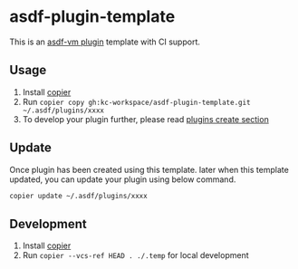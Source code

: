 # asdf-plugin-template

This is an [asdf-vm plugin][asdf-plugins] template with CI support.

## Usage

1. Install [copier](copier)
2. Run `copier copy gh:kc-workspace/asdf-plugin-template.git ~/.asdf/plugins/xxxx`
3. To develop your plugin further, please read [plugins create section][asdf-create-plugin]

## Update

Once plugin has been created using this template.
later when this template updated, you can update your plugin using below command.

```bash
copier update ~/.asdf/plugins/xxxx
```

## Development

1. Install [copier](copier)
2. Run `copier --vcs-ref HEAD . ./.temp` for local development

<!-- LINKS -->

[asdf-plugins]: https://asdf-vm.com/manage/plugins.html
[asdf-create-plugin]: https://asdf-vm.com/plugins/create.html
[copier]: https://copier.readthedocs.io/en/stable/#installation
